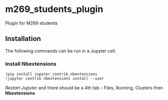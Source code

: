 # m269_students_plugin
Plugin for M269 students


## Installation
The following commands can be run in a Jupyter cell.
### Install Nbextensions
```
!pip install jupyter_contrib_nbextensions
!jupyter contrib nbextensions install --user
```

_Restart Jupyter_ and there should be a 4th tab - Files, Running, Clusters then __Nbestensions__


